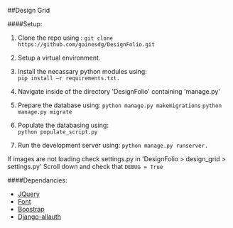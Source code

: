 ##Design Grid

####Setup:
	
1.	Clone the repo using : 
`git clone https://github.com/gainesdg/DesignFolio.git`

2.	Setup a virtual environment.

3.	Install the necassary python modules using:  
`pip install –r requirements.txt.`

4.	Navigate inside of the directory 'DesignFolio' containing 'manage.py'

5.	Prepare the database using:	
`python manage.py makemigrations`
`python manage.py migrate`

6.	Populate the databasing using:	
`python populate_script.py`

7.	Run the development server using: 
`python manage.py runserver.`
	
If images are not loading check settings.py in 'DesignFolio > design_grid > settings.py' Scroll down and check that `DEBUG = True`


####Dependancies:
*	[JQuery](https://code.jquery.com/jquery-3.4.1.min.js)
*	[Font](https://fonts.googleapis.com/css?family=Nunito|Quicksand&display=swap)
*	[Boostrap](https://getbootstrap.com/docs/4.4/getting-started/introduction/)
*	[Django-allauth](https://django-allauth.readthedocs.io/en/latest/installation.html)
